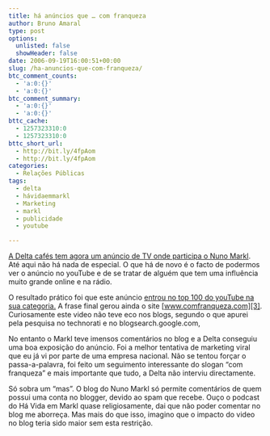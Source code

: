 ```yaml
---
title: há anúncios que … com franqueza
author: Bruno Amaral
type: post
options:
  unlisted: false
  showHeader: false
date: 2006-09-19T16:00:51+00:00
slug: /ha-anuncios-que-com-franqueza/
btc_comment_counts:
  - 'a:0:{}'
  - 'a:0:{}'
btc_comment_summary:
  - 'a:0:{}'
  - 'a:0:{}'
bttc_cache:
  - 1257323310:0
  - 1257323310:0
bttc_short_url:
  - http://bit.ly/4fpAom
  - http://bit.ly/4fpAom
categories:
  - Relações Públicas
tags:
  - delta
  - hávidaemmarkl
  - Marketing
  - markl
  - publicidade
  - youtube

---
```

[A Delta cafés tem agora um anúncio de TV onde participa o Nuno Markl][1]. Até aqui não há nada de especial. O que há de novo é o facto de podermos ver o anúncio no youTube e de se tratar de alguém que tem uma influência muito grande online e na rádio.

O resultado prático foi que este anúncio [entrou no top 100 do youTube na sua categoria.][2] A frase final gerou ainda o site [www.comfranqueza.com][3]. Curiosamente este video não teve eco nos blogs, segundo o que apurei pela pesquisa no technorati e no blogsearch.google.com,

No entanto o Markl teve imensos comentários no blog e a Delta conseguiu uma boa exposição do anúncio. Foi a melhor tentativa de marketing viral que eu já vi por parte de uma empresa nacional. Não se tentou forçar o passa-a-palavra, foi feito um seguimento interessante do slogan &#8220;com franqueza&#8221; e mais importante que tudo, a Delta não interviu directamente.

Só sobra um “mas”. O blog do Nuno Markl só permite comentários de quem possui uma conta no blogger, devido ao spam que recebe. Ouço o podcast do Há Vida em Markl quase religiosamente, dai que não poder comentar no blog me aborreça. Mas mais do que isso, imagino que o impacto do video no blog teria sido maior sem esta restrição.

 [1]: http://www.havidaemmarkl.com/archive/2006_09_10_archive.html#115840716427830462 "há vida em markl"
 [2]: http://www.havidaemmarkl.com/archive/2006_09_17_archive.html#115849074933661750
 [3]: http://www.comfranqueza.com "com franqueza ..."